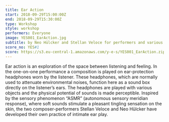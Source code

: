 ```yaml
---
title: Ear Action
start: 2018-09-29T15:00:00Z
end: 2018-09-29T15:30:00Z
type: Workshop
style: workshop
performers: Everyone
image: YES001_EarAction.jpg
subtitle: by Neo Hülcker and Stellan Veloce for performers and various objects
score_no: YES#1
score: https://s3.eu-central-1.amazonaws.com/y-e-s/YES001_EarAction.zip
---
```

Ear action is an exploration of the space between listening and feeling. In the one-on-one performance a composition is played on ear-protection headphones worn by the listener. These headphones, which are normally used to attenuate environmental noises, function here as a sound box directly on the listener’s ears. The headphones are played with various objects and the physical potential of sounds is made perceptible. Inspired by the sensory phenomenon “ASMR” (autonomous sensory meridian response), where soft sounds stimulate a pleasant tingling sensation on the skin, the two composer-performers Stellan Veloce and Neo Hülcker have developed their own practice of intimate ear play.

